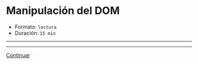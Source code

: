 # Manipulación del DOM

* Formato: `lectura`
* Duración: `15 min`

***


***

[Continuar](02-built-in-objects.md)

